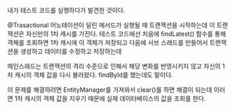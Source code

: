 내가 테스트 코드를 실행하다가 발견한 것이다.

@Trasactional 어노테이션이 달린 메서드가 실행될 때 트랜잭션을 시작하는데
이 트랜잭션은 자신만의 1차 캐시를 가진다.
테스트 코드에선 처음에 findLatest() 함수를 통해 객체를 조회하면
1차 캐시에 이 객체가 저장되고
다음에 서브 스래드를 만들어서 트랜잭션을 생성하고 데이터를 수정하고 저장하는데

메인스래드는 트랜잭션의 격리 수준으로 인해서 해당 변화를 반영시키지 않고
자신의 1차 캐시의 객체 값을 다시 불러왔다.
findById를 했는데도 말이다.

이 문제를 해결하려면
EntityManager를 가져와서  clear()를 하면 해결이 되는데
이러면 1차 캐시의 객체 값을 지우기 때문에
실제 데이터베이스의 값을 조회를 한다.

